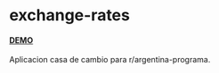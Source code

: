 # exchange-rates
#### [DEMO](https://exchange-rates-facu.netlify.app/)
Aplicacion casa de cambio para r/argentina-programa.